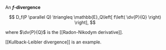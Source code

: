 An **$f$-divergence**

$$
D_f(P \parallel Q) \triangleq \mathbb{E}_Q\left[ f\left( \dv{P}{Q} \right) \right],
$$

where $\dv{P}{Q}$ is the [[Radon-Nikodym derivative]].

[[Kullback-Leibler divergence]] is an example.